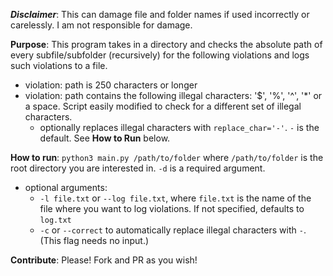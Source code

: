 ***Disclaimer***: This can damage file and folder names if used incorrectly or carelessly. I am not responsible for damage.

**Purpose**: This program takes in a directory and checks the absolute path of every subfile/subfolder (recursively) for the following violations and logs such violations to a file.
- violation: path is 250 characters or longer
- violation: path contains the following illegal characters: '$', '%', '^', '*' or a space. Script easily modified to check for a different set of illegal characters.
  - optionally replaces illegal characters with `replace_char='-'`. `-` is the default. See **How to Run** below.

**How to run**: `python3 main.py /path/to/folder` where `/path/to/folder` is the root directory you are interested in. `-d` is a required argument.
- optional arguments:
  - `-l file.txt` or `--log file.txt`, where `file.txt` is the name of the file where you want to log violations. If not specified, defaults to `log.txt`
  - `-c` or `--correct` to automatically replace illegal characters with `-`. (This flag needs no input.)

**Contribute**: Please! Fork and PR as you wish!
